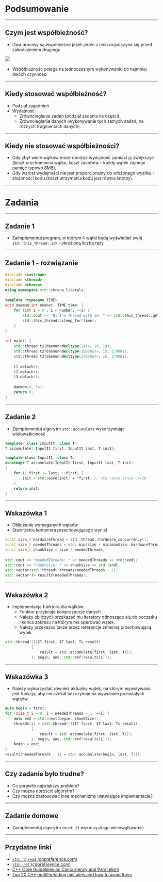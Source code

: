 <!-- .slide: data-background="#111111" -->

# Podsumowanie

___

## Czym jest współbieżność?

* <!-- .element: class="fragment fade-in" --> Dwa procesy są współbieżne jeżeli jeden z nich rozpoczyna się przed zakończeniem drugiego

<img class="plain fragment fade-in" data-src="img/01.png" src="img/01.png">

* <!-- .element: class="fragment fade-in" --> Współbieżność polega na jednoczesnym wykonywaniu co najmniej dwóch czynności

___

## Kiedy stosować współbieżność?

* <!-- .element: class="fragment fade-in" --> Podział zagadnień
* <!-- .element: class="fragment fade-in" --> Wydajność:
  * <!-- .element: class="fragment fade-in" --> Zrównoleglanie zadań (podział zadania na części),
  * <!-- .element: class="fragment fade-in" --> Zrównoleglanie danych (wykonywanie tych samych zadań, na różnych fragmentach danych)

___

## Kiedy nie stosować współbieżności?

* <!-- .element: class="fragment fade-in" --> Gdy zbyt wiele wątków może obniżyć wydajność zamiast ją zwiększyć (koszt uruchomienia wątku, koszt zasobów – każdy wątek zajmuje pamięć typowo 8MB),
* <!-- .element: class="fragment fade-in" --> Gdy wzrost wydajności nie jest proporcjonalny do włożonego wysiłku i złożoności kodu (koszt utrzymania kodu jest równie istotny).
<!-- Oryginalnie to brzmiało: Gdy wzrost wydajności nie jest proporcjonalny do woźnego wysiłku i złożoności kodu (koszt utrzymania kodu jest równie istotny)., zamieniłem "woźnego" na "włożonego", ale nie jestem pewien -->

___
<!-- .slide: data-background="#111111" -->

# Zadania

___

## Zadanie 1

* <!-- .element: class="fragment fade-in" --> Zaimplementuj program, w którym 4 wątki będą wyświetlać swój <code>std::this_thread::id()</code> określoną liczbę razy

___
<!-- .slide: style="font-size: 0.8em" -->

## Zadanie 1 - rozwiązanie

```cpp
#include <iostream>
#include <thread>
#include <chrono>
using namespace std::chrono_literals;

template <typename TIME>
void daemon(int number, TIME time) {
    for (int i = 0 ; i < number; ++i) {
        std::cout << "Hi I'm thread with id: " << std::this_thread::get_id() << " Number: " << number << std::endl;
        std::this_thread::sleep_for(time);
    }
}

int main() {
    std::thread t1(daemon<decltype(1s)>, 20, 1s);
    std::thread t2(daemon<decltype(1500ms)>, 15, 1500ms);
    std::thread t3(daemon<decltype(2700ms)>, 10, 2700ms);

    t1.detach();
    t2.detach();
    t3.detach();

    daemon(4, 7s);
    return 0;
}
```
<!-- .element: class="fragment fade-in" -->

___

## Zadanie 2

* Zaimplementuj algorytm <code>std::accumulate</code> wykorzystując wielowątkowość

```cpp
template< class InputIt, class T>
T accumulate( InputIt first, InputIt last, T init);
```

```cpp
template<class InputIt, class T>
constexpr T accumulate(InputIt first, InputIt last, T init)
{
    for (; first != last; ++first) {
        init = std::move(init) + *first; // std::move since C++20
    }
    return init;
}
```

___

## Wskazówka 1

* <!-- .element: class="fragment fade-in" --> Obliczenie wymaganych wątków
* <!-- .element: class="fragment fade-in" --> Stworzenie kontenera przechowującego wyniki

```cpp
const size_t hardwareThread = std::thread::hardware_concurrency();
const size_t neededThreads = std::min(size / minimumSize, hardwareThread);
const size_t chunkSize = size / neededThreads;

std::cout << "NeededThreads: " << neededThreads << std::endl;
std::cout << "ChunkSize: " << chunkSize << std::endl;
std::vector<std::thread> threads(neededThreads - 1);
std::vector<T> results(neededThreads);
```
<!-- .element: class="fragment fade-in" -->

___

## Wskazówka 2

* <!-- .element: class="fragment fade-in" --> Implementacja funktora dla wątków
  * <!-- .element: class="fragment fade-in" --> Funktor przyjmuje kolejne porcje danych
  * <!-- .element: class="fragment fade-in" --> Należy obliczyć i przekazać mu iteratory odnoszące się do początku i końca zakresu na którym ma operować wątek.
  * <!-- .element: class="fragment fade-in" --> Należy przekazać także przez referencje zmienną przechowującą wynik.

```cpp
std::thread([](IT first, IT last, T& result)
            {
                result = std::accumulate(first, last, T{});
            }, begin, end, std::ref(results[i]));
```
<!-- .element: class="fragment fade-in" -->

___

## Wskazówka 3

* <!-- .element: class="fragment fade-in" --> Należy wykorzystać również aktualny wątek, na którym wywoływana jest funkcja, aby nie czekał bezczynnie na wywołanie pozostałych wątków

```cpp
auto begin = first;
for (size_t i = 0; i < neededThreads - 1; ++i) {
    auto end = std::next(begin, chunkSize);
    threads[i] = std::thread([](IT first, IT last, T& result)
            {
                result = std::accumulate(first, last, T{});
            }, begin, end, std::ref(results[i]));
    begin = end;
}
results[neededThreads - 1] = std::accumulate(begin, last, T{});
```
<!-- .element: class="fragment fade-in" -->

___

## Czy zadanie było trudne?

* <!-- .element: class="fragment fade-in" --> Co sprawiło największy problem?
* <!-- .element: class="fragment fade-in" --> Czy można uprościć algorytm?
* <!-- .element: class="fragment fade-in" --> Czy można zastosować inne mechanizmy ułatwiające implementacje?

___

## Zadanie domowe

* Zaimplementuj algorytm <code>count_if</code> wykorzystując wielowątkowość

___

## Przydatne linki

* <!-- .element: class="fragment fade-in" --> <a href=https://en.cppreference.com/w/cpp/thread/thread><code>std::thread</code> (cppreference.com)</a>
* <!-- .element: class="fragment fade-in" --> <a href=https://en.cppreference.com/w/cpp/utility/functional/ref><code>std::ref</code> (cppreference.com)</a>
* <!-- .element: class="fragment fade-in" --> <a href=https://github.com/isocpp/CppCoreGuidelines/blob/master/CppCoreGuidelines.md#cp-concurrency-and-parallelism>C++ Core Guidelines on Concurrency and Parallelism</a>
* <!-- .element: class="fragment fade-in" --> <a href=https://www.acodersjourney.com/top-20-cplusplus-multithreading-mistakes/>Top 20 C++ multithreading mistakes and how to avoid them</a>
